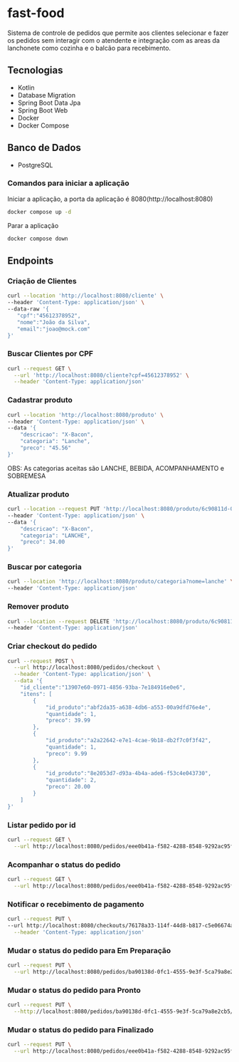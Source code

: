 # fast-food
Sistema de controle de pedidos que permite aos clientes selecionar e fazer os pedidos sem interagir com o atendente e integração com as areas da lanchonete como cozinha e o balcão para recebimento.

## Tecnologias
* Kotlin
* Database Migration
* Spring Boot Data Jpa
* Spring Boot Web
* Docker
* Docker Compose

## Banco de Dados
* PostgreSQL

### Comandos para iniciar a aplicação
Iniciar a aplicação, a porta da aplicação é 8080(http://localhost:8080)
```bash
docker compose up -d
```
Parar a aplicação
```bash
docker compose down
```

## Endpoints
### Criação de Clientes
 ```bash
 curl --location 'http://localhost:8080/cliente' \
--header 'Content-Type: application/json' \
--data-raw '{
    "cpf":"45612378952",
    "nome":"João da Silva",
    "email":"joao@mock.com"
}'
```

### Buscar Clientes por CPF
```bash
curl --request GET \
  --url 'http://localhost:8080/cliente?cpf=45612378952' \
  --header 'Content-Type: application/json'
```
### Cadastrar produto
```bash
curl --location 'http://localhost:8080/produto' \
--header 'Content-Type: application/json' \
--data '{
    "descricao": "X-Bacon",
    "categoria": "Lanche",
    "preco": "45.56"
}'
```
OBS: As categorias aceitas são LANCHE, BEBIDA, ACOMPANHAMENTO e SOBREMESA

### Atualizar produto
```bash
curl --location --request PUT 'http://localhost:8080/produto/6c90811d-08ca-4116-a900-5a6f420ac1c1' \
--header 'Content-Type: application/json' \
--data '{    
    "descricao": "X-Bacon",
    "categoria": "LANCHE",
    "preco": 34.00
}'
```

### Buscar por categoria
```bash
curl --location 'http://localhost:8080/produto/categoria?nome=lanche' \
--header 'Content-Type: application/json'
```

### Remover produto
```bash
curl --location --request DELETE 'http://localhost:8080/produto/6c90811d-08ca-4116-a900-5a6f420ac1c1' \
--header 'Content-Type: application/json'
```

### Criar checkout do pedido
```bash 
curl --request POST \
  --url http://localhost:8080/pedidos/checkout \
  --header 'Content-Type: application/json' \
  --data '{
	"id_cliente":"13907e60-0971-4856-93ba-7e184916e0e6",
	"itens": [
		{
			"id_produto":"abf2da35-a638-4db6-a553-00a9dfd76e4e",
			"quantidade": 1,
			"preco": 39.99
		},
		{
			"id_produto":"a2a22642-e7e1-4cae-9b18-db2f7c0f3f42",
			"quantidade": 1,
			"preco": 9.99
		},
		{
			"id_produto":"8e2053d7-d93a-4b4a-ade6-f53c4e043730",
			"quantidade": 2,
			"preco": 20.00
		}
	]
}'
```

### Listar pedido por id
```bash 
curl --request GET \
  --url http://localhost:8080/pedidos/eee0b41a-f582-4288-8548-9292ac95f2ec
```

### Acompanhar o status do pedido
```bash 
curl --request GET \
  --url http://localhost:8080/pedidos/eee0b41a-f582-4288-8548-9292ac95f2ec
```

### Notificar o recebimento de pagamento
```bash
curl --request PUT \
--url http://localhost:8080/checkouts/76178a33-114f-44d8-b817-c5e06674a0ac/webhook/pagar \
  --header 'Content-Type: application/json'
```

### Mudar o status do pedido para Em Preparação
```bash
curl --request PUT \
  --url http://localhost:8080/pedidos/ba90138d-0fc1-4555-9e3f-5ca79a8e2cb5/mudar-status/preparacao
```

### Mudar o status do pedido para Pronto
```bash
curl --request PUT \
  --http://localhost:8080/pedidos/ba90138d-0fc1-4555-9e3f-5ca79a8e2cb5/mudar-status/pronto
```

### Mudar o status do pedido para Finalizado
```bash
curl --request PUT \
  --url http://localhost:8080/pedidos/eee0b41a-f582-4288-8548-9292ac95f2ec/mudar-status/confirmar-entrega
```


